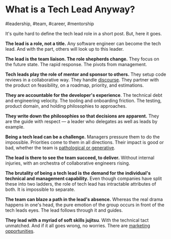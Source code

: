 # What is a Tech Lead Anyway?
#leadership, #team, #career, #mentorship

It's quite hard to define the tech lead role in a short post. But, here it goes.

**The lead is a role, not a title.** Any software engineer can become the tech lead. And with the part, others will look up to this leader.

**The lead is the team liaison. The role shepherds change.** They focus on the future state. The rapid response. The pivots from management.

**Tech leads play the role of mentor and sponsor to others.** They setup code reviews in a collaborative way. They handle [discourse](https://uvwx.github.io/hierarchy.html). They partner with the product on feasibility, on a roadmap, priority, and estimations.

**They are accountable for the developer's experience**. The technical debt and engineering velocity. The tooling and onboarding friction. The testing, product domain, and holding philosophies to approaches.

**They write down the philosophies so that decisions are apparent.** They are the guide with respect — a leader who delegates as well as leads by example.

**Being a tech lead can be a challenge.** Managers pressure them to do the impossible. Priorities come to them in all directions. Their impact is good or bad, whether the team is [pathological or generative](https://changelog.com/posts/how-to-build-a-generative-engineering-culture).

**The lead is there to see the team succeed, to deliver.** Without internal injuries, with an orchestra of collaborative engineers rising.

**The brutality of being a tech lead is the demand for the individual's technical and management capability.** Even though companies have split these into two ladders, the role of tech lead has intractable attributes of both. It is impossible to separate.

**The team can blaze a path in the lead's absence.** Whereas the real drama happens in one's head, the pure emotion of the group occurs in front of the tech leads eyes. The lead follows through it and guides.

**They lead with a myriad of soft skills jujitsu**. With the technical tact unmatched. And if it all goes wrong, no worries. There are [marketing opportunities](https://www.youtube.com/channel/UC4xKdmAXFh4ACyhpiQ_3qBw).
